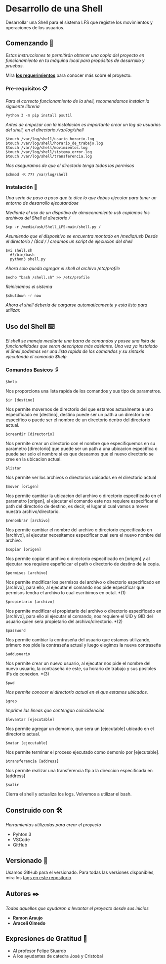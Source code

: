 # Desarrollo de una Shell

Desarrollar una Shell para el sistema LFS que registre los movimientos y operaciones de los usuarios.

## Comenzando 🚀

_Estas instrucciones te permitirán obtener una copia del proyecto en funcionamiento en tu máquina local para propósitos de desarrollo y pruebas._

Mira **[los requerimientos](https://docs.google.com/document/d/1hnZyqtkXD1qnSWr0w63FX_THB927yB0PRf3wiYfhBbQ/edit?usp=sharing)** para conocer más sobre el proyecto.


### Pre-requisitos 📋

_Para el correcto funcionamiento de la shell, recomendamos instalar la siguiente libreria_
```
Python 3 -m pip install psutil
```

_Antes de empezar con la instalación es importante crear un log de usuarios del shell, en el directorio /var/log/shell_

```
$touch /var/log/shell/usario_horario.log
$touch /var/log/shell/horario_de_trabajo.log
$touch /var/log/shell/movimientos.log
$touch /var/log/shell/sistema_error.log
$touch /var/log/shell/transferencia.log
```
_Nos aseguramos de que el directorio tenga todos los permisos_
```
$chmod -R 777 /var/log/shell
```

### Instalación 🔧

_Una serie de  paso a paso que te dice lo que debes ejecutar para tener un entorno de desarrollo ejecutandose_


_Mediante el uso de un dispotivo de almacenamiento usb copiamos los archivos del Shell al directorio /_

```
$cp -r /media/usb/Shell_LFS-main/shell.py /
```

_Asumiendo que el dispositivo se encuentra montado en /media/usb
Desde el directorio / ($cd / ) creamos un script de ejecucion del shell_

```
$vi shell.sh
  #!/bin/bash
  python3 shell.py
```

_Ahora solo queda agregar el shell al archivo /etc/profile_
```
$echo "bash /shell.sh" >> /etc/profile
```
_Reiniciamos el sistema_
```
$shutdown -r now
```
_Ahora el shell deberia de cargarse automaticamente y esta listo para utilizar._

## Uso del Shell ⌨️


_El shell se maneja mediante una barra de comandos y posee una lista de funcionalidades que seran descriptas más adelante. Una vez ya instalado el Shell podemos ver una lista rapida de los comandos y su sintaxis ejecutando el comando $help_


### Comandos Basicos 🖇️
```
$help 
```
Nos proporciona una lista rapida de los comandos y sus tipo de parametros.
```
$ir [destino] 
```
Nos permite movernos de directorio del que estamos actualmente a uno especificado en [destino], destino puede ser un path a un directorio en especifico o puede ser el nombre de un directorio dentro del directorio actual.
```
$creardir [directorio]
```
Nos permite crear un directorio con el nombre que especifiquemos en su parametro [directorio] que puede ser un path a una ubicacion especifica o puede ser solo el nombre si es que deseamos que el nuevo directorio se cree en la ubicacion actual.
```
$listar
```
Nos permite ver los archivos o directorios ubicados en el directorio actual
```
$mover [origen]
```
Nos permite cambiar la ubicacion del archivo o directorio especificado en el parametro [origen], al ejecutar el comando este nos requiere especificar el path del directorio de destino, es decir, el lugar al cual vamos a mover nuestro archivo/directorio.
```
$renombrar [archivo]
```
Nos permite cambiar el nombre del archivo o directorio especificado en [archivo], al ejecutar necesitamos especificar cual sera el nuevo nombre del archivo.
```
$copiar [origen]
```
Nos permite copiar el archivo o directorio especificado en [origen] y al ejecutar nos requiere espeficicar el path o directorio de destino de la copia.
```
$permisos [archivo]
```
Nos permite modificar los permisos del archivo o directorio especificado en [archivo], para ello, al ejecutar el comando nos pide especificar que permisos tendra el archivo lo cual escribimos en octal. *(1)
```
$propietario [archivo]
```
Nos permite modificar el propietario del archivo o directorio especificado en [archivo], para ello al ejecutar el comando, nos requiere el UID y GID del usuario quien sera propietario del archivo/directorio. *(2)
```
$password
```
Nos permite cambiar la contraseña del usuario que estamos utilizando, primero nos pide la contraseña actual y luego elegimos la nueva contraseña
```
$addusuario
```
Nos permite crear un nuevo usuario, al ejecutar nos pide el nombre del nuevo usuario, la contraseña de este, su horario de trabajo y sus posibles IPs de conexion. *(3)
```
$pwd
```
_Nos permite conocer el directorio actual en el que estamos ubicados._
```
$grep 
```
_Imprime las líneas que contengan coincidencias_
```
$levantar [ejecutable]
```
Nos permite agregar un demonio, que sera un [ejecutable] ubicado en el directorio actual.
```
$matar [ejecutable]
```
Nos permite terminar el proceso ejecutado como demonio por [ejecutable].
```
$transferencia [address]
```
Nos permite realizar una transferencia ftp a la direccion especificada en [address]
```
$salir
```
Cierra el shell y actualiza los logs. Volvemos a utilizar el bash.

## Construido con 🛠️

_Herramientas utilizadas para crear el proyecto_

* Pyhton 3
* VSCode
* GitHub

## Versionado 📌

Usamos GitHub para el versionado. Para todas las versiones disponibles, mira los [tags en este repositorio](https://github.com/araceliolmedom/SHELL-SO1.git).

## Autores ✒️

_Todos aquellos que ayudaron a levantar el proyecto desde sus inicios_

* **Ramon Araujo** 
* **Araceli Olmedo**

## Expresiones de Gratitud 🎁

* Al profesor Felipe Stuardo
* A los ayudantes de catedra José y Cristobal 
